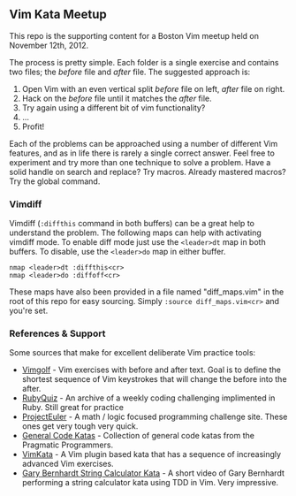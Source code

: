## Vim Kata Meetup

This repo is the supporting content for a Boston Vim meetup held on November 12th, 2012.

The process is pretty simple. Each folder is a single exercise and contains two
files; the _before_ file and _after_ file.  The suggested approach is:

1. Open Vim with an even vertical split _before_ file on left, _after_ file on right. 
2. Hack on the _before_ file until it matches the _after_ file.
3. Try again using a different bit of vim functionality?
4. ...
5. Profit!

Each of the problems can be approached using a number of different Vim
features, and as in life there is rarely a single correct answer. Feel free to
experiment and try more than one technique to solve a problem. Have a solid handle
on search and replace? Try macros. Already mastered macros? Try the global command.

### Vimdiff

Vimdiff (`:diffthis` command in both buffers) can be a great help to understand
the problem.  The following maps can help with activating vimdiff mode. To
enable diff mode just use the `<leader>dt` map in both buffers. To disable, use
the `<leader>do` map in either buffer.

``` vim
nmap <leader>dt :diffthis<cr>
nmap <leader>do :diffoff<cr>
```

These maps have also been provided in a file named "diff_maps.vim" in the root
of this repo for easy sourcing. Simply `:source diff_maps.vim<cr>` and you're set.

### References & Support

Some sources that make for excellent deliberate Vim practice tools:

- [Vimgolf][] - Vim exercises with before and after text. Goal is to define the
  shortest sequence of Vim keystrokes that will change the before into the after.
- [RubyQuiz][] - An archive of a weekly coding challenging implimented in Ruby.
  Still great for practice
- [ProjectEuler][] - A math / logic focused programming challenge site. These
  ones get very tough very quick.
- [General Code Katas][] - Collection of general code katas from the Pragmatic Programmers.
- [VimKata](https://github.com/canadaduane/VimKata) - A Vim plugin based kata
  that has a sequence of increasingly advanced Vim exercises.
- [Gary Bernhardt String Calculator Kata](http://vimeo.com/8569257) - A short
  video of Gary Bernhardt performing a string calculator kata using TDD in Vim. Very impressive.

[Golf: Line number indent]: http://vimgolf.com/challenges/508fe9f57acca60002000037
[Golf: Format a table]: http://vimgolf.com/challenges/508ecd058f06b6000200003c
[Golf: Extract Local Variable]: http://justinram.wordpress.com/2010/12/31/vim-ruby-refactoring-extract-local-variable/
[Euler: Sum of multiples of 3 & 5]: http://projecteuler.net/problem=1
[Vimgolf]: http://vimgolf.com/
[RubyQuiz]: http://www.rubyquiz.com/
[ProjectEuler]: http://projecteuler.net/problems
[General Code Katas]: http://codekata.pragprog.com/
